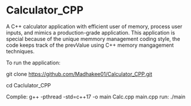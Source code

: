 # Calculator_CPP
A C++ calculator application with efficient user of memory, process user inputs, and mimics a production-grade application. This application is special because of the unique memmory management coding style, the code keeps track of the prevValue using C++ memory mangagement techniques. 


To run the application: 

git clone https://github.com/Madhakee01/Calculator_CPP.git

cd Caclulator_CPP

Complie: g++  -pthread -std=c++17 -o main Calc.cpp main.cpp
run: ./main


